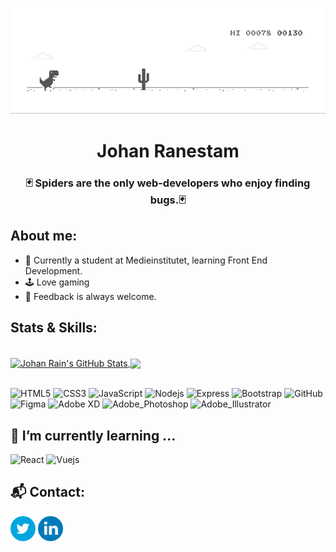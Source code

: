 ![banner](https://github.com/johan-rain/johan-rain/blob/main/dino.gif)

# <h1 align="center"> Johan Ranestam </h1>
<h3 align="center"> 🃏 Spiders are the only web-developers who enjoy finding bugs.🃏</h3>

## About me:
- 🌱 Currently a student at Medieinstitutet, learning Front End Development.
- 🕹 Love gaming
- 🙏 Feedback is always welcome.

<!--
**johan-rain/johan-rain** is a ✨ _special_ ✨ repository because its `README.md` (this file) appears on your GitHub profile.

Here are some ideas to get you started:

- 🔭 I’m currently working on ...
- 👯 I’m looking to collaborate on ...
- 🤔 I’m looking for help with ...
- 💬 Ask me about ...
- 📫 How to reach me: ...
- 😄 Pronouns: ...
- ⚡ Fun fact: ...
-->

## Stats & Skills:
<br>
<a href="https://github.com/johan-rain">
  <img align="center" src="https://github-readme-stats.vercel.app/api?username=johan-rain&show_icons=true&theme=noctis_minimus&line_height=27" alt="Johan Rain's GitHub Stats" />
</a>
<a href="https://github.com/johan-rain">
  <img align="center" src="https://github-readme-stats.vercel.app/api/top-langs/?username=johan-rain&theme=noctis_minimus" />
</a>

<br>
<br>

![HTML5](https://img.shields.io/badge/-HTML5-1d1f21?style=for-the-badge&logo=html5&logoColor=E34F26)
![CSS3](https://img.shields.io/badge/-CSS3-1d1f21?style=for-the-badge&logo=css3&logoColor=1572B6)
![JavaScript](https://img.shields.io/badge/-JavaScript-1d1f21?style=for-the-badge&logo=javascript)
![Nodejs](https://img.shields.io/badge/-Nodejs-1d1f21?style=for-the-badge&logo=node.js)
![Express](https://img.shields.io/badge/-Express-1d1f21?style=for-the-badge&logo=express)
![Bootstrap](https://img.shields.io/badge/-Bootstrap-1d1f21?style=for-the-badge&logo=bootstrap&logoColor=563D7C)
![GitHub](https://img.shields.io/badge/-GitHub-1d1f21?style=for-the-badge&logo=github)
![Figma](https://img.shields.io/badge/-Figma-1d1f21?style=for-the-badge&logo=figma)
![Adobe XD](https://img.shields.io/badge/-Adobe_XD-1d1f21?style=for-the-badge&logo=adobexd)
![Adobe_Photoshop](https://img.shields.io/badge/-Adobe_Photoshop-1d1f21?style=for-the-badge&logo=adobephotoshop)
![Adobe_Illustrator](https://img.shields.io/badge/-Adobe_Illustrator-1d1f21?style=for-the-badge&logo=adobeillustrator)


## 🌱 I’m currently learning ...

![React](https://img.shields.io/badge/React-20232A?style=for-the-badge&logo=react&logoColor=61DAFB)
![Vuejs](	https://img.shields.io/badge/Vue.js-35495E?style=for-the-badge&logo=vue.js&logoColor=4FC08D)

## 📬 Contact:

[<img src="https://github.com/johan-rain/johan-rain/blob/main/twitter-icon.png" height="40em" align="center"/>](https://twitter.com/johan_rain_)
[<img src="https://github.com/johan-rain/johan-rain/blob/main/li-icon.png" height="40em" align="center" />](https://www.linkedin.com/in/johan-ranestam-129412220/)
